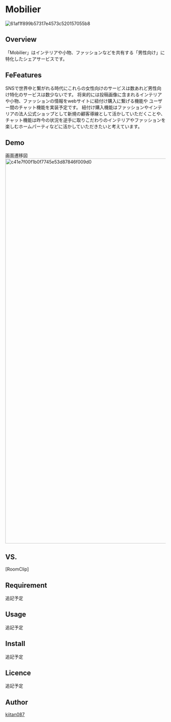 # Mobilier

![61af1f899b57317e4573c520157055b8](https://user-images.githubusercontent.com/85107534/126137774-c5a44c8d-f8b0-498c-960c-b21d28f3f1f3.jpeg)

## Overview
「Mobilier」はインテリアや小物、ファッションなどを共有する「男性向け」に特化したシェアサービスです。

## FeFeatures
SNSで世界中と繋がれる時代にこれらの女性向けのサービスは数あれど男性向け特化のサービスは数少ないです。
将来的には投稿画像に含まれるインテリアや小物、ファッションの情報をwebサイトに紐付け購入に繋げる機能や
ユーザー間のチャット機能を実装予定です。
紐付け購入機能はファッションやインテリアの法人公式ショップとして新規の顧客導線として活かしていただくことや、
チャット機能は昨今の状況を逆手に取りこだわりのインテリアやファッションを楽しむホームパーティなどに活かしていただきたいと考えています。

## Demo
画面遷移図
<img width="1208" alt="c41e7f00f1b0f7745e53d87846f009d0" src="https://user-images.githubusercontent.com/85107534/126289072-25c698b2-37ca-41f9-b151-908015f27877.png">

## VS. 
[RoomClip]
## Requirement
追記予定

## Usage
追記予定

## Install
追記予定

## Licence
追記予定

## Author

[kiitan087](https://github.com/kiitan087)

 
